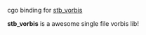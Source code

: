 cgo binding for [stb_vorbis](http://nothings.org/stb_vorbis/)


**stb_vorbis** is a awesome single file vorbis lib!




